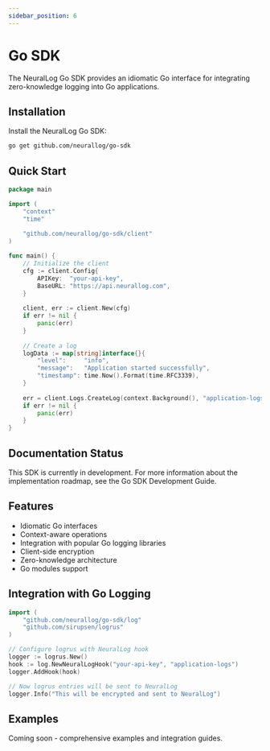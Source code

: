 ```yaml
---
sidebar_position: 6
---
```


# Go SDK

The NeuralLog Go SDK provides an idiomatic Go interface for integrating zero-knowledge logging into Go applications.

## Installation

Install the NeuralLog Go SDK:

```bash
go get github.com/neurallog/go-sdk
```

## Quick Start

```go
package main

import (
    "context"
    "time"
    
    "github.com/neurallog/go-sdk/client"
)

func main() {
    // Initialize the client
    cfg := client.Config{
        APIKey:  "your-api-key",
        BaseURL: "https://api.neurallog.com",
    }
    
    client, err := client.New(cfg)
    if err != nil {
        panic(err)
    }
    
    // Create a log
    logData := map[string]interface{}{
        "level":     "info",
        "message":   "Application started successfully",
        "timestamp": time.Now().Format(time.RFC3339),
    }
    
    err = client.Logs.CreateLog(context.Background(), "application-logs", logData)
    if err != nil {
        panic(err)
    }
}
```

## Documentation Status

This SDK is currently in development. For more information about the implementation roadmap, see the Go SDK Development Guide.

## Features

- Idiomatic Go interfaces
- Context-aware operations
- Integration with popular Go logging libraries
- Client-side encryption
- Zero-knowledge architecture
- Go modules support

## Integration with Go Logging

```go
import (
    "github.com/neurallog/go-sdk/log"
    "github.com/sirupsen/logrus"
)

// Configure logrus with NeuralLog hook
logger := logrus.New()
hook := log.NewNeuralLogHook("your-api-key", "application-logs")
logger.AddHook(hook)

// Now logrus entries will be sent to NeuralLog
logger.Info("This will be encrypted and sent to NeuralLog")
```

## Examples

Coming soon - comprehensive examples and integration guides.
